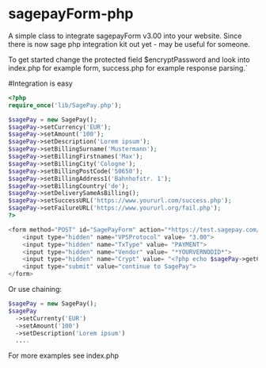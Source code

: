 sagepayForm-php
===============

A simple class to integrate sagepayForm v3.00 into your website. Since there is now sage php integration kit out yet - may be useful for someone.

To get started change the protected field $encryptPassword and look into index.php for example form, success.php for example response parsing.`

#Integration is easy

```php
<?php
require_once('lib/SagePay.php');

$sagePay = new SagePay();
$sagePay->setCurrency('EUR');
$sagePay->setAmount('100');
$sagePay->setDescription('Lorem ipsum');
$sagePay->setBillingSurname('Mustermann');
$sagePay->setBillingFirstnames('Max');
$sagePay->setBillingCity('Cologne');
$sagePay->setBillingPostCode('50650');
$sagePay->setBillingAddress1('Bahnhofstr. 1');
$sagePay->setBillingCountry('de');
$sagePay->setDeliverySameAsBilling();
$sagePay->setSuccessURL('https://www.yoururl.com/success.php');
$sagePay->setFailureURL('https://www.yoururl.org/fail.php');
?>

<form method="POST" id="SagePayForm" action="*https://test.sagepay.com/gateway/service/vspform-register.vsp*">
	<input type="hidden" name="VPSProtocol" value= "3.00">
	<input type="hidden" name="TxType" value= "PAYMENT">
	<input type="hidden" name="Vendor" value= "*YOURVERNODID*">
	<input type="hidden" name="Crypt" value= "<?php echo $sagePay->getCrypt(); ?>">
	<input type="submit" value="continue to SagePay">
</form>
```

Or use chaining:
```php
$sagePay = new SagePay();
$sagePay
  ->setCurrenty('EUR')
  ->setAmount('100')
  ->setDescription('Lorem ipsum')
  ....
```  

For more examples see index.php
  
  
